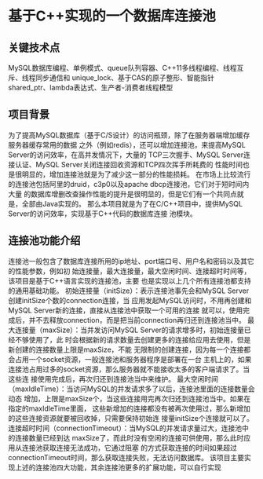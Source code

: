 # 基于C++实现的一个数据库连接池
## 关键技术点
MySQL数据库编程、单例模式、queue队列容器、C++11多线程编程、线程互斥、线程同步通信和
unique_lock、基于CAS的原子整形、智能指针shared_ptr、lambda表达式、生产者-消费者线程模型
## 项目背景
为了提高MySQL数据库（基于C/S设计）的访问瓶颈，除了在服务器端增加缓存服务器缓存常用的数据
之外（例如redis），还可以增加连接池，来提高MySQL Server的访问效率，在高并发情况下，大量的
TCP三次握手、MySQL Server连接认证、MySQL Server关闭连接回收资源和TCP四次挥手所耗费的
性能时间也是很明显的，增加连接池就是为了减少这一部分的性能损耗。 
在市场上比较流行的连接池包括阿里的druid，c3p0以及apache dbcp连接池，它们对于短时间内大量
的数据库增删改查操作性能的提升是很明显的，但是它们有一个共同点就是，全部由Java实现的。
那么本项目就是为了在C/C++项目中，提供MySQL Server的访问效率，实现基于C++代码的数据库连接
池模块。
## 连接池功能介绍
连接池一般包含了数据库连接所用的ip地址、port端口号、用户名和密码以及其它的性能参数，例如初
始连接量，最大连接量，最大空闲时间、连接超时时间等，该项目是基于C++语言实现的连接池，主要
也是实现以上几个所有连接池都支持的通用基础功能。
初始连接量（initSize）：表示连接池事先会和MySQL Server创建initSize个数的connection连接，当
应用发起MySQL访问时，不用再创建和MySQL Server新的连接，直接从连接池中获取一个可用的连接
就可以，使用完成后，并不去释放connection，而是把当前connection再归还到连接池当中。
最大连接量（maxSize）：当并发访问MySQL Server的请求增多时，初始连接量已经不够使用了，此
时会根据新的请求数量去创建更多的连接给应用去使用，但是新创建的连接数量上限是maxSize，不能
无限制的创建连接，因为每一个连接都会占用一个socket资源，一般连接池和服务器程序是部署在一台
主机上的，如果连接池占用过多的socket资源，那么服务器就不能接收太多的客户端请求了。当这些连
接使用完成后，再次归还到连接池当中来维护。
最大空闲时间（maxIdleTime）：当访问MySQL的并发请求多了以后，连接池里面的连接数量会动态
增加，上限是maxSize个，当这些连接用完再次归还到连接池当中。如果在指定的maxIdleTime里面，
这些新增加的连接都没有被再次使用过，那么新增加的这些连接资源就要被回收掉，只需要保持初始连
接量initSize个连接就可以了。
连接超时时间（connectionTimeout）：当MySQL的并发请求量过大，连接池中的连接数量已经到达
maxSize了，而此时没有空闲的连接可供使用，那么此时应用从连接池获取连接无法成功，它通过阻塞
的方式获取连接的时间如果超过connectionTimeout时间，那么获取连接失败，无法访问数据库。
该项目主要实现上述的连接池四大功能，其余连接池更多的扩展功能，可以自行实现
